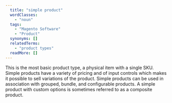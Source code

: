 ```yaml
---
  title: "simple product"
  wordClasses: 
    - "noun"
  tags: 
    - "Magento Software"
    - "Product"
  synonyms: []
  relatedTerms: 
    - "product types"
  readMore: []
---
```

This is the most basic product type, a physical item with a single SKU. Simple products have a variety of pricing and of input controls which makes it possible to sell variations of the product. Simple products can be used in association with grouped, bundle, and configurable products. A simple product with custom options is sometimes referred to as a composite product.
